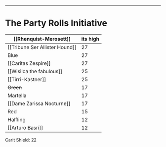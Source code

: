 
---

# The Party Rolls Initiative


| [[Rhenquist-Merosett]]   | its high |
| ------------------------ | -------- |
| [[Tribune Ser Allister Hound]]       | 27       |
| Blue                     | 27       |
| [[Caritas Zespire]]      | 27       |
| [[Wisilca the fabulous]] | 25       |
| [[Tirri-Kastner]]  | 25       |
| ~~Green~~                | 17       |
| Martella                 | 17       |
| [[Dame Zarissa Nocturne]]     | 17       |
| Red                      | 15       |
| Halfling                 | 12       |
| [[Arturo Basri]]         | 12       |


Carit Shield: 22

